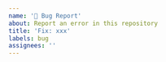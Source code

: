 ```yaml
---
name: '🐞 Bug Report'
about: Report an error in this repository
title: 'Fix: xxx'
labels: bug
assignees: ''
---
```


<!-- Please describe the error in as much detail as possible so that we can fix it quickly -->
